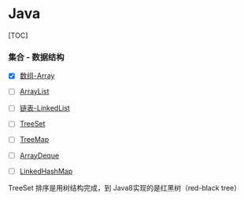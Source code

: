 # Java



[TOC]











### 集合 - 数据结构

- [x] [数组-Array](./array.md)
- [ ] [ArrayList](./arraylist.md)
- [ ] [链表-LinkedList](./linkedlist.md)
- [ ] [TreeSet](./treeset.md)
- [ ] [TreeMap](./treemap.md)
- [ ] [ArrayDeque](./arraydeque.md)
- [ ] [LinkedHashMap](./linkedhashmap.md)



TreeSet 排序是用树结构完成，到 Java8实现的是红黑树（red-black tree）